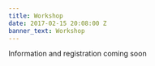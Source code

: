 ```yaml
---
title: Workshop
date: 2017-02-15 20:08:00 Z
banner_text: Workshop
---
```


Information and registration coming soon